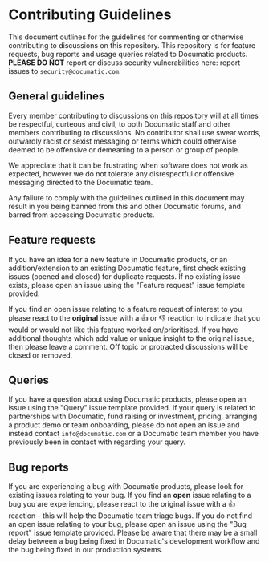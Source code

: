 # Contributing Guidelines

This document outlines for the guidelines for commenting or otherwise contributing
to discussions on this repository.
This repository is for feature requests, bug reports and usage queries
related to Documatic products.
**PLEASE DO NOT** report or discuss security vulnerabilities here:
report issues to `security@documatic.com`.

## General guidelines

Every member contributing to discussions
on this repository will
at all times
be respectful,
curteous
and civil,
to both Documatic staff
and other members contributing to discussions.
No contributor shall use swear words,
outwardly racist or sexist messaging
or terms which could otherwise deemed
to be offensive or demeaning
to a person or group of people.

We appreciate that it can be frustrating
when software does not work as expected,
however we do not tolerate any disrespectful
or offensive messaging directed to the Documatic team.

Any failure to comply with the guidelines outlined in this document
may result in you being banned from this and other Documatic forums,
and barred from accessing Documatic products.

## Feature requests

If you have an idea for a new feature in Documatic products,
or an addition/extension to an existing Documatic feature,
first check existing issues (opened and closed)
for duplicate requests.
If no existing issue exists,
please open an issue using the "Feature request"
issue template provided.

If you find an open issue relating to a feature request
of interest to you,
please react to the **original** issue
with a 👍 or 👎 reaction
to indicate that you would or would not like this feature
worked on/prioritised.
If you have additional thoughts which add value
or unique insight to the original issue,
then please leave a comment.
Off topic or protracted discussions will be closed
or removed.

## Queries

If you have a question about using Documatic products,
please open an issue using the "Query" issue template provided.
If your query is related to partnerships with Documatic,
fund raising or investment,
pricing,
arranging a product demo
or team onboarding,
please do not open an issue
and instead contact `info@documatic.com`
or a Documatic team member
you have previously been in contact with
regarding your query.

## Bug reports

If you are experiencing a bug with Documatic products,
please look for existing issues relating to your bug.
If you find an **open** issue relating to a bug you are experiencing,
please react to the original issue with a 👍 reaction -
this will help the Documatic team triage bugs.
If you do not find an open issue relating to your bug,
please open an issue using the "Bug report" issue template provided.
Please be aware that there may be a small delay between
a bug being fixed in Documatic's development workflow
and the bug being fixed in our production systems.
